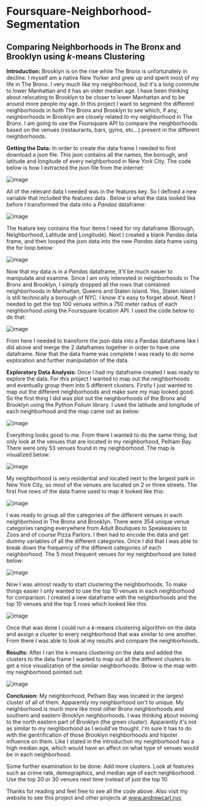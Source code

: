 # Foursquare-Neighborhood-Segmentation

Comparing Neighborhoods in The Bronx and Brooklyn using _k_-means Clustering
-----------------------------------------------------------------
__Introduction:__ Brooklyn is on the rise while The Bronx is unfortunately in decline. I myself am a native New Yorker and grew up and spent most of my life in The Bronx. I very much like my neighborhood, but it's a long commute to lower Manhattan and it has an older median age. I have been thinking about relocating to Brooklyn to be closer to lower Manhattan and to be around more people my age. In this project I want to segment the different neighborhoods in both The Bronx and Brooklyn to see which, if any, neighborhoods in Brooklyn are closely related to my neighborhood in The Bronx. I am going to use the Foursquare API to compare the neighborhoods based on the venues (restaurants, bars, gyms, etc...) present in the different neighborhoods.

__Getting the Data:__ In order to create the data frame I needed to first download a json file. This json contains all the names, the borough, and latitude and longitude of every neighborhood in New York City. The code below is how I extracted the json file from the internet: 

![image](https://user-images.githubusercontent.com/35437820/56395484-ce2fa480-6208-11e9-919c-a19c5e003d8c.png)

All of the relevant data I needed was in the features key. So I defined a new variable that included the features data . Below is what the data looked like before I transformed the data into a _Pandas_ dataframe:

![image](https://user-images.githubusercontent.com/35437820/56395606-3ed6c100-6209-11e9-9b23-87b66d425784.png)

The feature key contains the four items I need for my dataframe (Borough, Neighborhood, Latitude and Longitude). Next I created a blank Pandas data frame, and then looped the json data into the new _Pandas_ data frame using the for loop below:

![image](https://user-images.githubusercontent.com/35437820/56395723-c15f8080-6209-11e9-9f2b-608e130e8f3b.png)

Now that my data is in a _Pandas_ dataframe, it'll be much easier to manipulate and examine. Since I am only interested in neighborhoods in The Bronx and Brooklyn, I simply dropped all the rows that contained neighborhoods in Manhattan, Queens and Staten Island. Yes, Staten Island is still technically a borough of NYC. I know it's easy to forget about. Next I needed to get the top 100 venues within a 750 meter radius of each neighborhood using the Foursquare location API. I used the code below to do that:

![image](https://user-images.githubusercontent.com/35437820/56395857-4e0a3e80-620a-11e9-8d9b-8b4b5025e52c.png)

From here I needed to transform the json data into a Pandas dataframe like I did above and merge the 2 dataframes together in order to have one dataframe. Now that the data frame was complete I was ready to do some exploration and further manipulation of the data.

__Exploratory Data Analysis:__ Once I had my dataframe created I was ready to explore the data. For this project I wanted to map out the neighborhoods and eventually group them into 5 different clusters. Firstly I just wanted to map out the different neighborhoods and make sure my map looked good.  So the first thing I did was plot out the neighborhoods of the Bronx and Brooklyn using the Python _Folium_ library. I used the latitude and longitude of each neighborhood and the map came out as below:

![image](https://user-images.githubusercontent.com/35437820/56395976-d4268500-620a-11e9-8969-c13d384ca5c1.png)

Everything looks good to me. From there I wanted to do the same thing, but only look at the venues that are located in my neighborhood, Pelham Bay. There were only 53 venues found in my neighborhood. The map is visualized below: 

![image](https://user-images.githubusercontent.com/35437820/56396054-28316980-620b-11e9-8dae-71ba176d40cd.png)

My neighborhood is very residential and located next to the largest park in New York City, so most of the venues are located on 2 or three streets. The first five rows of the data frame used to map it looked like this:

![image](https://user-images.githubusercontent.com/35437820/56396135-7a728a80-620b-11e9-8ec8-c9c1dd7a5a33.png)

I was ready to group all the categories of the different venues in each neighborhood in The Bronx and Brooklyn. There were 354 unique venue categories ranging everywhere from Adult Boutiques to Speakeasies to Zoos and of course Pizza Parlors. I then had to encode the data and get dummy variables of all the different categories. Once I did that I was able to break down the frequency of the different categories of each neighborhood. The 5 most frequent venues for my neighborhood are listed below:

![image](https://user-images.githubusercontent.com/35437820/56396238-e5bc5c80-620b-11e9-90e6-63c6c0274c59.png)

Now I was almost ready to start clustering the neighborhoods. To make things easier I only wanted to use the top 10 venues in each neighborhood for comparison. I created a new dataframe with the neighborhoods and the top 10 venues and the top 5 rows  which looked like this:

![image](https://user-images.githubusercontent.com/35437820/56397290-0e932080-6211-11e9-9234-330ad92764e0.png)

Once that was done I could run a _k_-means clustering algorithm on the data and assign a cluster to every neighborhood that was similar to one another. From there I was able to look at my results and compare the neighborhoods. 

__Results:__ After I ran the k-means clustering on the data and added the clusters to the data frame I wanted to map out all the different clusters to get a nice visualization of the similar neighborhoods. Below is the map with my neighborhood pointed out:

![image](https://user-images.githubusercontent.com/35437820/56397356-629e0500-6211-11e9-93b3-a70bdefca432.png)

__Conclusion:__ My neighborhood, Pelham Bay was located in the largest cluster of all of them. Apparently my neighborhood isn't to unique. My neighborhood is much more like most other Bronx neighborhoods and southern and eastern Brooklyn neighborhoods. I was thinking about moving to the north eastern part of Brooklyn (the green cluster). Apparently it's not as similar to my neighborhood as I would've thought. I'm sure it has to do with the gentrification of those Brooklyn neighborhoods and hipster influence on them. Like I stated in the introduction my neighborhood has a high median age, which would have an affect on what type of venues would be in each neighborhood. 

Some further examination to be done:
Add more clusters.
Look at features such as crime rate, demographics, and median age of each neighborhood. 
Use the top 20 or 30 venues next time instead of just the top 10. 

Thanks for reading and feel free to see all the code above. Also visit my website to see this project and other projects at www.andrewcarl.nyc 
